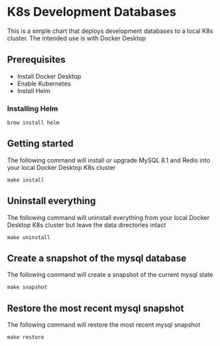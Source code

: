 # K8s Development Databases

This is a simple chart that deploys development databases to a local K8s cluster. 
The intended use is with Docker Desktop

## Prerequisites

* Install Docker Desktop
* Enable Kubernetes
* Install Helm

### Installing Helm

```
brew install helm
```

## Getting started

The following command will install or upgrade MySQL 8.1 and Redis into your local Docker Desktop K8s cluster
```
make install
```

## Uninstall everything

The following command will uninstall everything from your local Docker Desktop K8s cluster but leave the data directories intact
```
make uninstall
```

## Create a snapshot of the mysql database

The following command will create a snapshot of the current mysql state

```
make snapshot
```

## Restore the most recent mysql snapshot

The following command will restore the most recent mysql snapshot 

```
make restore
```
